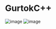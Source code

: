 # GurtokC++
![image](https://github.com/user-attachments/assets/0f4843c4-d29b-4f00-a5fb-e8f2a3213859)
![image](https://github.com/user-attachments/assets/641e614f-e46f-4a62-8b8c-ae566fea68ef)
